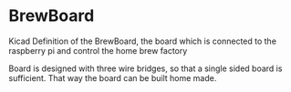 # BrewBoard
Kicad Definition of the BrewBoard, the board which is connected to the raspberry pi and control the home brew factory

Board is designed with three wire bridges, so that a single sided board is sufficient. That way the board can be built home made.
